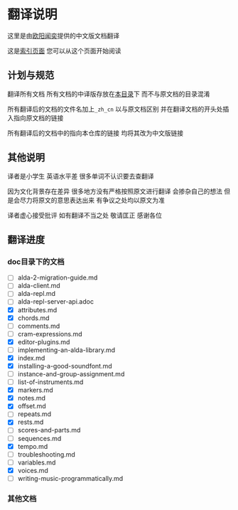 # 翻译说明

这里是由[欧阳闻奕](https://github.com/OWALabuy)提供的中文版文档翻译

这是[索引页面](./index_zh_cn.md) 您可以从这个页面开始阅读

## 计划与规范

翻译所有文档 所有文档的中译版存放在[本目录](./)下 而不与原文档的目录混淆

所有翻译后的文档的文件名加上`_zh_cn` 以与原文档区别 并在翻译文档的开头处插入指向原文档的链接

所有翻译后的文档中的指向本仓库的链接 均将其改为中文版链接

## 其他说明

译者是小学生 英语水平差 很多单词不认识要去查翻译

因为文化背景存在差异 很多地方没有严格按照原文进行翻译 会掺杂自己的想法 但是会尽力将原文的意思表达出来 有争议之处均以原文为准

译者虚心接受批评 如有翻译不当之处 敬请匡正 感谢各位

## 翻译进度

### doc目录下的文档

- [ ] alda-2-migration-guide.md
- [ ] alda-client.md
- [ ] alda-repl.md
- [ ] alda-repl-server-api.adoc
- [x] attributes.md
- [x] chords.md
- [ ] comments.md
- [ ] cram-expressions.md
- [x] editor-plugins.md
- [ ] implementing-an-alda-library.md
- [x] index.md
- [x] installing-a-good-soundfont.md
- [ ] instance-and-group-assignment.md
- [ ] list-of-instruments.md
- [x] markers.md
- [x] notes.md
- [x] offset.md
- [ ] repeats.md
- [x] rests.md
- [ ] scores-and-parts.md
- [ ] sequences.md
- [x] tempo.md
- [ ] troubleshooting.md
- [ ] variables.md
- [x] voices.md
- [ ] writing-music-programmatically.md

### 其他文档
